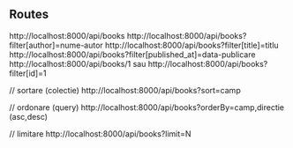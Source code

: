 
## Routes


http://localhost:8000/api/books
http://localhost:8000/api/books?filter[author]=nume-autor
http://localhost:8000/api/books?filter[title]=titlu
http://localhost:8000/api/books?filter[published_at]=data-publicare
http://localhost:8000/api/books/1 sau http://localhost:8000/api/books?filter[id]=1

// sortare (colectie)
http://localhost:8000/api/books?sort=camp

// ordonare (query)
http://localhost:8000/api/books?orderBy=camp,directie (asc,desc)

// limitare
http://localhost:8000/api/books?limit=N
